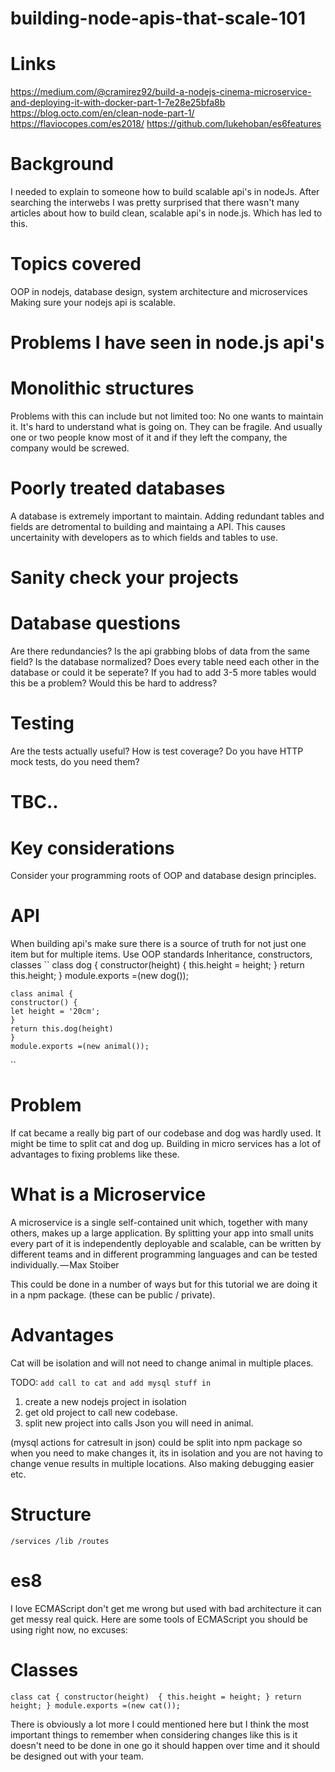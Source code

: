 # building-node-apis-that-scale-101

# Links
https://medium.com/@cramirez92/build-a-nodejs-cinema-microservice-and-deploying-it-with-docker-part-1-7e28e25bfa8b
https://blog.octo.com/en/clean-node-part-1/
https://flaviocopes.com/es2018/
https://github.com/lukehoban/es6features

# Background
I needed to explain to someone how to build scalable api's in nodeJs.
After searching the interwebs I was pretty surprised that there wasn't many articles about how to build clean, scalable api's in node.js. Which has led to this.

# Topics covered
OOP in nodejs, database design, system architecture and microservices
Making sure your nodejs api is scalable. 

# Problems I have seen in node.js api's

# Monolithic structures 
Problems with this can include but not limited too:
No one wants to maintain it.
It's hard to understand what is going on.
They can be fragile.
And usually one or two people know most of it and if they left the company, the company would be screwed.

# Poorly treated databases
A database is extremely important to maintain.
Adding redundant tables and fields are detromental to building and maintaing a API. This causes uncertainity with developers as to which fields and tables to use.

# Sanity check your projects
# Database questions
Are there redundancies?
Is the api grabbing blobs of data from the same field?
Is the database normalized?
Does every table need each other in the database or could it be seperate?
If you had to add 3-5 more tables would this be a problem? Would this be hard to address?

# Testing
Are the tests actually useful?
How is test coverage?
Do you have HTTP mock tests, do you need them?
# TBC..
# Key considerations
Consider your programming roots of OOP and database design principles.


# API
When building api's make sure there is a source of truth for not just one item but for multiple items.
Use OOP standards
Inheritance, constructors, classes
  ``
    class dog {
    constructor(height) {
    this.height = height;
    }
    return this.height;
    }
    module.exports =(new dog());
    
    class animal {
    constructor() {
    let height = '20cm';
    }
    return this.dog(height)
    }
    module.exports =(new animal());
    
  ``
  # Problem 
  
If cat became a really big part of our codebase and dog was hardly used. It might be time to split cat and dog up. 
Building in micro services has a lot of advantages to fixing problems like these.
  
# What is a Microservice
A microservice is a single self-contained unit which, together with many others, makes up a large application. By splitting your app into small units every part of it is independently deployable and scalable, can be written by different teams and in different programming languages and can be tested individually. — Max Stoiber


This could be done in a number of ways but for this tutorial we are doing it in a npm package. (these can be public / private).

# Advantages
Cat will be isolation and will not need to change animal in multiple places.

TODO: `add call to cat and add mysql stuff in`
1. create a new nodejs project in isolation
2. get old project to call new codebase.
3. split new project into calls Json you will need in animal.

(mysql actions for catresult in json) could be split into npm package so when you need to make changes it, its in isolation and you are not having to change venue results in multiple locations.
Also making debugging easier etc. 


# Structure

`/services
 /lib
 /routes
 `

# es8
I love ECMAScript don't get me wrong but used with bad architecture it can get messy real quick.
Here are some tools of ECMAScript you should be using right now, no excuses:
# Classes
``class cat {
    constructor(height) 
    {
      this.height = height;
    }
    return height;
}
  module.exports =(new cat());
``

There is obviously a lot more I could mentioned here but I think the most important things to remember when considering changes like this is it doesn't need to be done in one go it should happen over time and it should be designed out with your team.

